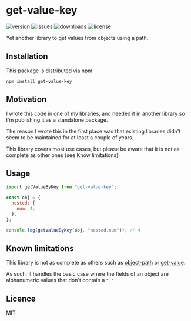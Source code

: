 # get-value-key

[![version](https://img.shields.io/npm/v/get-value-key.svg)](http://npm.im/get-value-key)
[![issues](https://img.shields.io/github/issues-raw/antoniovdlc/sort.svg)](https://github.com/AntonioVdlC/sort/issues)
[![downloads](https://img.shields.io/npm/dt/get-value-key.svg)](http://npm.im/get-value-key)
[![license](https://img.shields.io/npm/l/get-value-key.svg)](http://opensource.org/licenses/MIT)

Yet another library to get values from objects using a path.

## Installation

This package is distributed via npm:

```
npm install get-value-key
```

## Motivation
I wrote this code in one of my libraries, and needed it in another library so I'm publishing it as a standalone package.

The reason I wrote this in the first place was that existing libraries didn't seem to be maintained for at least a couple of years.

This library covers most use cases, but please be aware that it is not as complete as other ones (see Know limitations).

## Usage
```js
import getValueByKey from "get-value-key";

const obj = {
  nested: {
    num: 4,
  },
};

console.log(getValueByKey(obj, "nested.num")); // 4
```

## Known limitations
This library is not as complete as others such as [object-path](https://www.npmjs.com/package/object-path) or [get-value](https://www.npmjs.com/package/get-value). 

As such, it handles the basic case where the fields of an object are alphanumeric values that don't contain a `"."`.

## Licence
MIT
